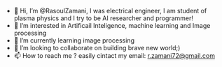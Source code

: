 - 👋 Hi, I’m @RasoulZamani, I was electrical engineer, I am student of plasma physics and I try to be AI researcher and programmer!
- 👀 I’m interested in Artificail Inteligence, machine learning and Image processing 
- 🌱 I’m currently learning image processing
- 💞️ I’m looking to collaborate on building brave new world;)
- 📫 How to reach me ? easily cintact my email: r.zamani72@gmail.com

<!---
RasoulZamani/RasoulZamani is a ✨ special ✨ repository because its `README.md` (this file) appears on your GitHub profile.
You can click the Preview link to take a look at your changes.
--->
